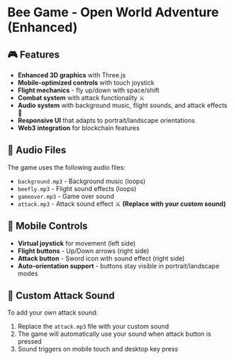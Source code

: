 # Bee Game - Open World Adventure (Enhanced)

## 🎮 Features

- **Enhanced 3D graphics** with Three.js
- **Mobile-optimized controls** with touch joystick
- **Flight mechanics** - fly up/down with space/shift
- **Combat system** with attack functionality ⚔️
- **Audio system** with background music, flight sounds, and attack effects 🎵
- **Responsive UI** that adapts to portrait/landscape orientations
- **Web3 integration** for blockchain features

## 🎵 Audio Files

The game uses the following audio files:
- `background.mp3` - Background music (loops)
- `beefly.mp3` - Flight sound effects (loops)
- `gameover.mp3` - Game over sound
- `attack.mp3` - Attack sound effect ⚔️ **(Replace with your custom sound)**

## 📱 Mobile Controls

- **Virtual joystick** for movement (left side)
- **Flight buttons** - Up/Down arrows (right side)
- **Attack button** - Sword icon with sound effect (right side)
- **Auto-orientation support** - buttons stay visible in portrait/landscape modes

## 🔧 Custom Attack Sound

To add your own attack sound:
1. Replace the `attack.mp3` file with your custom sound
2. The game will automatically use your sound when attack button is pressed
3. Sound triggers on mobile touch and desktop key press 